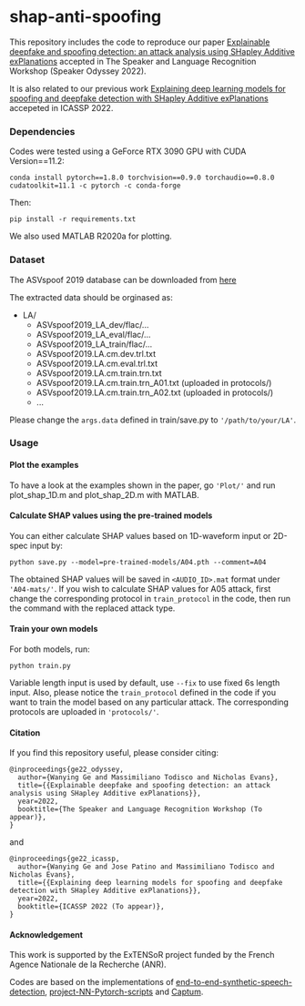 # shap-anti-spoofing
This repository includes the code to reproduce our paper [Explainable deepfake and spoofing detection: an attack analysis using SHapley Additive exPlanations](https://arxiv.org/pdf/2202.13693.pdf) accepted in The Speaker and Language Recognition Workshop (Speaker Odyssey 2022).

It is also related to our previous work [Explaining deep learning models for spoofing and deepfake detection with SHapley Additive exPlanations](https://arxiv.org/pdf/2110.03309.pdf) accepeted in ICASSP 2022.

### Dependencies
Codes were tested using a GeForce RTX 3090 GPU with CUDA Version==11.2:
```
conda install pytorch==1.8.0 torchvision==0.9.0 torchaudio==0.8.0 cudatoolkit=11.1 -c pytorch -c conda-forge

```
Then:
```
pip install -r requirements.txt
```
We also used MATLAB R2020a for plotting.

### Dataset
The ASVspoof 2019 database can be downloaded from [here](https://datashare.ed.ac.uk/handle/10283/3336)

The extracted data should be orginased as:
* LA/
   * ASVspoof2019_LA_dev/flac/...
   * ASVspoof2019_LA_eval/flac/...
   * ASVspoof2019_LA_train/flac/...
   * ASVspoof2019.LA.cm.dev.trl.txt
   * ASVspoof2019.LA.cm.eval.trl.txt
   * ASVspoof2019.LA.cm.train.trn.txt
   * ASVspoof2019.LA.cm.train.trn_A01.txt (uploaded in protocols/)
   * ASVspoof2019.LA.cm.train.trn_A02.txt (uploaded in protocols/)
   * ...

Please change the `args.data` defined in train/save.py to `'/path/to/your/LA'`.

### Usage
#### Plot the examples

To have a look at the examples shown in the paper, go `'Plot/'` and run plot_shap_1D.m and plot_shap_2D.m with MATLAB.

#### Calculate SHAP values using the pre-trained models

You can either calculate SHAP values based on 1D-waveform input or 2D-spec input by:
```
python save.py --model=pre-trained-models/A04.pth --comment=A04
```
The obtained SHAP values will be saved in `<AUDIO_ID>.mat` format under `'A04-mats/'`. If you wish to calculate SHAP values for A05 attack, first change the corresponding protocol in `train_protocol` in the code, then run the command with the replaced attack type.

#### Train your own models
For both models, run:
```
python train.py
```
Variable length input is used by default, use `--fix` to use fixed 6s length input. Also, please notice the `train_protocol` defined in the code if you want to train the model based on any particular attack. The corresponding protocols are uploaded in `'protocols/'`.

#### Citation
If you find this repository useful, please consider citing:
```
@inproceedings{ge22_odyssey,
  author={Wanying Ge and Massimiliano Todisco and Nicholas Evans},
  title={{Explainable deepfake and spoofing detection: an attack analysis using SHapley Additive exPlanations}},
  year=2022,
  booktitle={The Speaker and Language Recognition Workshop (To appear)},
}
```
and
```
@inproceedings{ge22_icassp,
  author={Wanying Ge and Jose Patino and Massimiliano Todisco and Nicholas Evans},
  title={{Explaining deep learning models for spoofing and deepfake detection with SHapley Additive exPlanations}},
  year=2022,
  booktitle={ICASSP 2022 (To appear)},
}
```
#### Acknowledgement
This work is supported by the ExTENSoR project funded by the French Agence Nationale de la Recherche (ANR).

Codes are based on the implementations of [end-to-end-synthetic-speech-detection](https://github.com/ghuawhu/end-to-end-synthetic-speech-detection), [project-NN-Pytorch-scripts](https://github.com/nii-yamagishilab/project-NN-Pytorch-scripts) and [Captum](https://captum.ai/).
